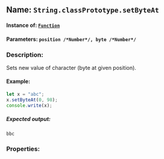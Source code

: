 ## Name: `String.classPrototype.setByteAt`

#### Instance of: [`Function`](Function.md)

#### Parameters: `position /*Number*/, byte /*Number*/`

### Description:

Sets new value of character (byte at given position).

#### Example:

```js
let x = "abc";
x.setByteAt(0, 98);
console.write(x);
```

##### Expected output:

```
bbc
```

### Properties:



